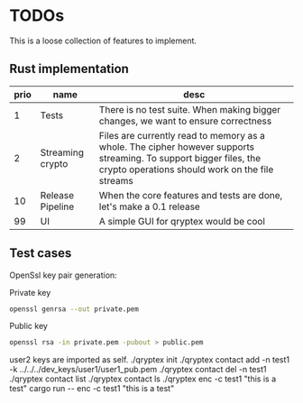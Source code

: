 # TODOs

This is a loose collection of features to implement.

## Rust implementation

|prio|name|desc|
|----|----|----|
|1|Tests|There is no test suite. When making bigger changes, we want to ensure correctness|
|2|Streaming crypto|Files are currently read to memory as a whole. The cipher however supports streaming. To support bigger files, the crypto operations should work on the file streams|
|10|Release Pipeline|When the core features and tests are done, let's make a 0.1 release|
|99|UI|A simple GUI for qryptex would be cool|

## Test cases

OpenSsl key pair generation:

Private key

```bash
openssl genrsa --out private.pem
```

Public key

```bash
openssl rsa -in private.pem -pubout > public.pem
```

user2 keys are imported as self.
./qryptex init
./qryptex contact add -n test1 -k ../../../dev_keys/user1/user1_pub.pem
./qryptex contact del -n test1
./qryptex contact list
./qryptex contact ls
./qryptex enc -c test1 "this is a test"
cargo run -- enc -c test1 "this is a test"
